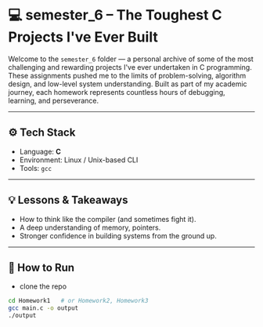 # 💻 semester_6 – The Toughest C Projects I've Ever Built

Welcome to the `semester_6` folder — a personal archive of some of the most challenging and rewarding projects I've ever undertaken in C programming. These assignments pushed me to the limits of problem-solving, algorithm design, and low-level system understanding. Built as part of my academic journey, each homework represents countless hours of debugging, learning, and perseverance.

---

## ⚙️ Tech Stack

- Language: **C**
- Environment: Linux / Unix-based CLI
- Tools: `gcc`

---

## 💡 Lessons & Takeaways

- How to think like the compiler (and sometimes fight it).
- A deep understanding of memory, pointers.
- Stronger confidence in building systems from the ground up.

---

## 🚀 How to Run

- clone the repo
```bash
cd Homework1   # or Homework2, Homework3
gcc main.c -o output
./output
